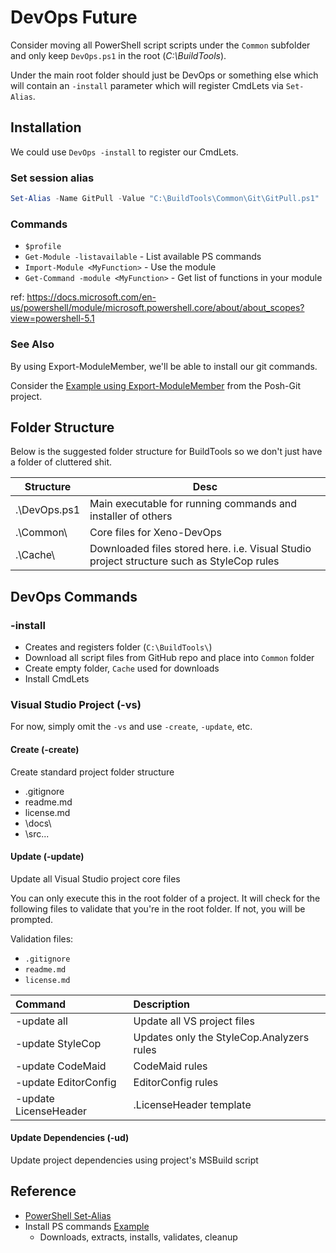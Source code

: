 # DevOps Future
Consider moving all PowerShell script scripts under the ``Common`` subfolder and only keep ``DevOps.ps1`` in the root (_C:\BuildTools_).

Under the main root folder should just be DevOps or something else which will contain an ``-install`` parameter which will register CmdLets via ``Set-Alias``.

## Installation
We could use ``DevOps -install`` to register our CmdLets.

### Set session alias
```powershell
Set-Alias -Name GitPull -Value "C:\BuildTools\Common\Git\GitPull.ps1"
```

### Commands
* ``$profile``
* ``Get-Module -listavailable`` - List available PS commands
* ``Import-Module <MyFunction>`` - Use the module
* ``Get-Command -module <MyFunction>`` - Get list of functions in your module

ref: https://docs.microsoft.com/en-us/powershell/module/microsoft.powershell.core/about/about_scopes?view=powershell-5.1

### See Also
By using Export-ModuleMember, we'll be able to install our git commands.

Consider the [Example using Export-ModuleMember](https://github.com/dahlbyk/posh-git/blob/master/src/posh-git.psm1)
from the Posh-Git project.

## Folder Structure
Below is the suggested folder structure for BuildTools so we don't just have a folder of cluttered shit.

| Structure | Desc |
|-----------|------|
| .\DevOps.ps1  | Main executable for running commands and installer of others |
| .\Common\     | Core files for Xeno-DevOps |
| .\Cache\      | Downloaded files stored here. i.e. Visual Studio project structure such as StyleCop rules |


## DevOps Commands

### -install
* Creates and registers folder (``C:\BuildTools\``)
* Download all script files from GitHub repo and place into ``Common`` folder
* Create empty folder, ``Cache`` used for downloads
* Install CmdLets

### Visual Studio Project (-vs)
For now, simply omit the ``-vs`` and use ``-create``, ``-update``, etc.

#### Create (-create)
Create standard project folder structure

* .gitignore
* readme.md
* license.md
* \docs\
* \src\...

#### Update (-update)
Update all Visual Studio project core files

You can only execute this in the root folder of a project. It will check for the following files to validate that you're in the root folder. If not, you will be prompted.

Validation files:
* ``.gitignore``
* ``readme.md``
* ``license.md``

| Command | Description |
|:--------|:------------|
| -update all | Update all VS project files |
| -update StyleCop | Updates only the StyleCop.Analyzers rules |
| -update CodeMaid | CodeMaid rules |
| -update EditorConfig | EditorConfig rules |
| -update LicenseHeader | .LicenseHeader template |

#### Update Dependencies (-ud)
Update project dependencies using project's MSBuild script


## Reference
* [PowerShell Set-Alias](https://docs.microsoft.com/en-us/powershell/module/microsoft.powershell.utility/set-alias?view=powershell-6)
* Install PS commands [Example](https://github.com/Unitrends/unitrends-pstoolkit)
    * Downloads, extracts, installs, validates, cleanup
